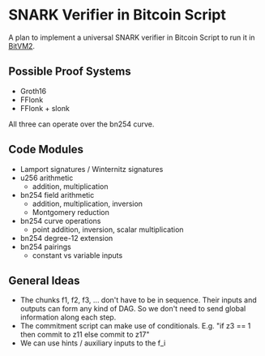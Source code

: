 # SNARK Verifier in Bitcoin Script

A plan to implement a universal SNARK verifier in Bitcoin Script to run it in [BitVM2](/bitvm2).

## Possible Proof Systems
- Groth16
- FFlonk
- FFlonk + slonk

All three can operate over the bn254 curve.

## Code Modules 
- Lamport signatures / Winternitz signatures
- u256 arithmetic
  - addition, multiplication
- bn254 field arithmetic
  - addition, multiplication, inversion
  - Montgomery reduction
- bn254 curve operations
  - point addition, inversion, scalar multiplication
- bn254 degree-12 extension 
- bn254 pairings
  - constant vs variable inputs

## General Ideas
- The chunks f1, f2, f3, ... don't have to be in sequence. Their inputs and outputs can form any kind of DAG. So we don't need to send global information along each step.
- The commitment script can make use of conditionals. E.g. "if z3 == 1 then commit to z11 else commit to z17"
- We can use hints / auxiliary inputs to the f_i
